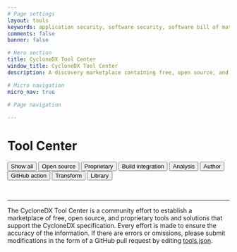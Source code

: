 ```yaml
---
# Page settings
layout: tools
keywords: application security, software security, software bill of material, SBOM, BOM, open source, supply chain, specification, spdx, license, package url, purl, cpe
comments: false
banner: false

# Hero section
title: CycloneDX Tool Center
window_title: CycloneDX Tool Center
description: A discovery marketplace containing free, open source, and proprietary tools and solutions that support the CycloneDX specification.

# Micro navigation
micro_nav: true

# Page navigation
    
---
```


# Tool Center

<p><span id="category-description"></span></p>

<div id="button-container">
  <button class="btn active" onclick="filterSelection('all')"> Show all</button>
  <button class="btn" onclick="filterSelection('opensource', 'Open source tools that support CycloneDX')"> Open source</button>
  <button class="btn" onclick="filterSelection('proprietary', 'Proprietary tools that support CycloneDX')"> Proprietary</button>
  <button class="btn" onclick="filterSelection('build-integration', 'Tools that integrate with build systems and package managers')"> Build integration</button>
  <button class="btn" onclick="filterSelection('analysis', 'Tools that can analyze CycloneDX SBOMs')"> Analysis</button>
  <button class="btn" onclick="filterSelection('author', 'Tools that human authors can use to create CycloneDX SBOMs')"> Author</button>
  <button class="btn" onclick="filterSelection('github-action', 'GitHub actions which produce CycloneDX SBOMS')"> GitHub action</button>
  <button class="btn" onclick="filterSelection('transform', 'Tools that transform CycloneDX into other formats or that transform other formats into CycloneDX')"> Transform</button>
  <button class="btn" onclick="filterSelection('library', 'Modular components that can programmatically create, parse, or validate CycloneDX SBOMs')"> Library</button>
</div>

<div class="cards" id="tools">  
</div>

<p><br></p>

<hr>
The CycloneDX Tool Center is a community effort to establish a marketplace of free, open source, and proprietary tools 
and solutions that support the CycloneDX specification. Every effort is made to ensure the accuracy of the information. 
If there are errors or omissions, please submit modifications in the form of a GitHub  pull request by editing 
<a href="https://github.com/CycloneDX/cyclonedx.org/blob/master/tool-center/tools.json">tools.json</a>.
